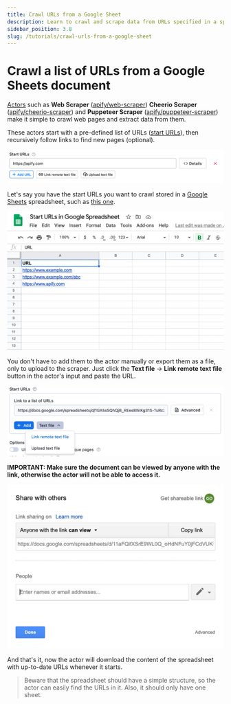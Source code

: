 ```yaml
---
title: Crawl URLs from a Google Sheet
description: Learn to crawl and scrape data from URLs specified in a spreadsheet with Apify scrapers. Scrape a pre-determined list of web pages with Apify actors.
sidebar_position: 3.8
slug: /tutorials/crawl-urls-from-a-google-sheet
---
```


# Crawl a list of URLs from a Google Sheets document

[Actors](../actors/index.md) such as **Web Scraper** ([apify/web-scraper](https://apify.com/apify/web-scraper)) **Cheerio Scraper** ([apify/cheerio-scraper](https://apify.com/apify/web-scraper)) and **Puppeteer Scraper** ([apify/puppeteer-scraper](https://apify.com/apify/web-scraper)) make it simple to crawl web pages and extract data from them.

These actors start with a pre-defined list of URLs ([start URLs](./apify_scrapers/getting_started.md)), then recursively follow links to find new pages (optional).

![Add Start URLs in Apify Console](./images/start-url.webp)

Let's say you have the start URLs you want to crawl stored in a [Google Sheets](https://www.google.com/sheets/about/) spreadsheet, such as [this one](
https://docs.google.com/spreadsheets/d/1GA5sSQhQjB_REes8I5IKg31S-TuRcznWOPjcpNqtxmU).

![Start URLs in a spreadsheet](./images/start-urls-in-spreadsheet.webp)

You don't have to add them to the actor manually or export them as a file, only to upload to the scraper. Just click the **Text file** -> **Link remote text file** button in the actor's input and paste the URL.

![Link a remote text file](./images/link-remote-file.webp)

**IMPORTANT: Make sure the document can be viewed by anyone with the link, otherwise the actor will not be able to access it.**

![Make the link viewable to anyone](./images/make-link-viewable.webp)

And that's it, now the actor will download the content of the spreadsheet with up-to-date URLs whenever it starts.

> Beware that the spreadsheet should have a simple structure, so the actor can easily find the URLs in it. Also, it should only have one sheet.
